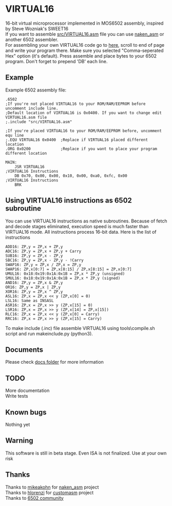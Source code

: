 # VIRTUAL16
16-bit virtual microprocessor implemented in MOS6502 assembly, inspired by Steve Wozniak's SWEET16  
If you want to assemble [src/VIRTUAL16.asm](src/VIRTUAL16.asm) file you can use [naken_asm](https://github.com/mikeakohn/naken_asm) or another 6502 assembler.  
For assembling your own VIRTUAL16 code go to [here](https://nullmember.github.io/customasm/web/), scroll to end of page and write your program there. Make sure you selected "Comma-seperated Hex" option (it's default). Press assemble and place bytes to your 6502 program. Don't forget to prepend 'DB' each line.  

## Example

Example 6502 assembly file:  

    .6502
    ;If you're not placed VIRTUAL16 to your ROM/RAM/EEPROM before uncomment include line.
    ;Default location of VIRTUAL16 is 0x0400. If you want to change edit VIRTUAL16.asm file
    ;.include "src/VIRTUAL16.asm"

    ;If you're placed VIRTUAL16 to your ROM/RAM/EEPROM before, uncomment equ line
    ;.EQU VIRTUAL16 0x0400 	;Replace if VIRTUAL16 placed different location
    .ORG 0x0200				;Replace if you want to place your program different location

    MAIN:
        JSR VIRTUAL16
    ;VIRTUAL16 Instructions
        DB 0x70, 0x00, 0x00, 0x10, 0x00, 0xa0, 0xfc, 0x00
    ;VIRTUAL16 Instructions
        BRK

## Using VIRTUAL16 instructions as 6502 subroutine

You can use VIRTUAL16 instructions as native subroutines. Because of fetch and decode stages eliminated, execution speed is much faster than VIRTUAL16 mode. All instructions process 16-bit data. Here is the list of instructions  

    ADD16: ZP,y = ZP,x + ZP,y
    ADC16: ZP,y = ZP,x + ZP,y + Carry
    SUB16: ZP,y = ZP,x - ZP,y
    SBC16: ZP,y = ZP,x - ZP,y - !Carry
    SWAP16: ZP,y = ZP,x / ZP,x = ZP,y
    SWAP16: ZP,x[0:7] = ZP,x[8:15] / ZP,x[8:15] = ZP,x[0:7]
    UMUL16: 0x18:0x19:0x1A:0x1B = ZP,x * ZP,y (unsigned)
    SMUL16: 0x18:0x19:0x1A:0x1B = ZP,x * ZP,y (signed)
    AND16: ZP,y = ZP,x & ZP,y
    OR16: ZP,y = ZP,x | ZP,y
    XOR16: ZP,y = ZP,x ^ ZP,y
    ASL16: ZP,x = ZP,x << y (ZP,x[0] = 0)
    LSL16: Same as INSASL
    ASR16: ZP,x = ZP,x >> y (ZP,x[15] = 0)
    LSR16: ZP,x = ZP,x >> y (ZP,x[14] = ZP,x[15])
    RLC16: ZP,x = ZP,x << y (ZP,x[0] = Carry)
    RRC16: ZP,x = ZP,x >> y (ZP,x[15] = Carry)

To make include (.inc) file assemble VIRTUAL16 using tools\compile.sh script and run makeinclude.py (python3).

## Documents
Please check [docs folder](docs) for more information  

## TODO
More documentation  
Write tests  

## Known bugs
Nothing yet  

## Warning
This software is still in beta stage. Even ISA is not finalized. Use at your own risk  

## Thanks
Thanks to [mikeakohn](https://github.com/mikeakohn) for [naken_asm](https://github.com/mikeakohn/naken_asm) project  
Thanks to [hlorenzi](https://github.com/hlorenzi) for [customasm](https://github.com/hlorenzi/customasm) project  
Thanks to [6502 community](http://forum.6502.org/)  